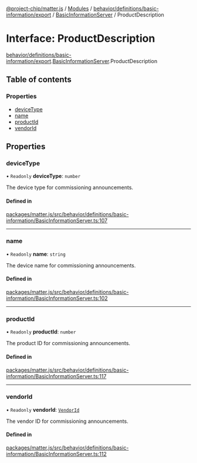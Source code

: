 [@project-chip/matter.js](../README.md) / [Modules](../modules.md) / [behavior/definitions/basic-information/export](../modules/behavior_definitions_basic_information_export.md) / [BasicInformationServer](../modules/behavior_definitions_basic_information_export.BasicInformationServer.md) / ProductDescription

# Interface: ProductDescription

[behavior/definitions/basic-information/export](../modules/behavior_definitions_basic_information_export.md).[BasicInformationServer](../modules/behavior_definitions_basic_information_export.BasicInformationServer.md).ProductDescription

## Table of contents

### Properties

- [deviceType](behavior_definitions_basic_information_export.BasicInformationServer.ProductDescription.md#devicetype)
- [name](behavior_definitions_basic_information_export.BasicInformationServer.ProductDescription.md#name)
- [productId](behavior_definitions_basic_information_export.BasicInformationServer.ProductDescription.md#productid)
- [vendorId](behavior_definitions_basic_information_export.BasicInformationServer.ProductDescription.md#vendorid)

## Properties

### deviceType

• `Readonly` **deviceType**: `number`

The device type for commissioning announcements.

#### Defined in

[packages/matter.js/src/behavior/definitions/basic-information/BasicInformationServer.ts:107](https://github.com/project-chip/matter.js/blob/558e12c94a201592c28c7bc0743705360b3e5ca6/packages/matter.js/src/behavior/definitions/basic-information/BasicInformationServer.ts#L107)

___

### name

• `Readonly` **name**: `string`

The device name for commissioning announcements.

#### Defined in

[packages/matter.js/src/behavior/definitions/basic-information/BasicInformationServer.ts:102](https://github.com/project-chip/matter.js/blob/558e12c94a201592c28c7bc0743705360b3e5ca6/packages/matter.js/src/behavior/definitions/basic-information/BasicInformationServer.ts#L102)

___

### productId

• `Readonly` **productId**: `number`

The product ID for commissioning announcements.

#### Defined in

[packages/matter.js/src/behavior/definitions/basic-information/BasicInformationServer.ts:117](https://github.com/project-chip/matter.js/blob/558e12c94a201592c28c7bc0743705360b3e5ca6/packages/matter.js/src/behavior/definitions/basic-information/BasicInformationServer.ts#L117)

___

### vendorId

• `Readonly` **vendorId**: [`VendorId`](../modules/datatype_export.md#vendorid)

The vendor ID for commissioning announcements.

#### Defined in

[packages/matter.js/src/behavior/definitions/basic-information/BasicInformationServer.ts:112](https://github.com/project-chip/matter.js/blob/558e12c94a201592c28c7bc0743705360b3e5ca6/packages/matter.js/src/behavior/definitions/basic-information/BasicInformationServer.ts#L112)
